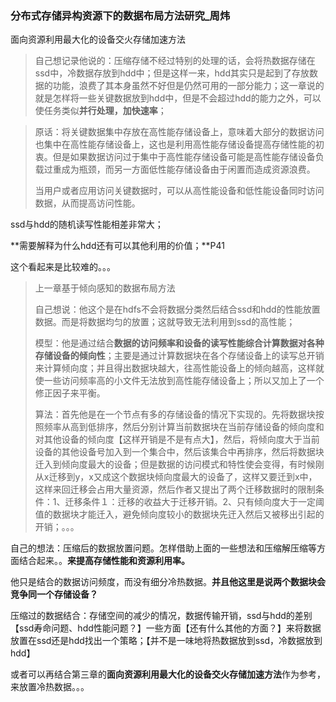 ### 分布式存储异构资源下的数据布局方法研究_周炜

面向资源利用最大化的设备交火存储加速方法



> 自己想记录他说的：压缩存储不经过特别的处理的话，会将热数据存储在ssd中，冷数据存放到hdd中；但是这样一来，hdd其实只是起到了存放数据的功能，浪费了其本身虽然不好但是仍然可用的一部分能力；这一章说的就是怎样将一些关键数据放到hdd中，但是不会超过hdd的能力之外，可以使任务类似**并行处理，加快速率**；

> 原话：将关键数据集中存放在高性能存储设备上，意味着大部分的数据访问也集中在高性能存储设备上，这也是利用高性能存储设备提高存储性能的初衷。但是如果数据访问过于集中于高性能存储设备可能是高性能存储设备负载过重成为瓶颈，而另一方面低性能存储设备由于闲置而造成资源浪费。
>
> 当用户或者应用访问关键数据时，可以从高性能设备和低性能设备同时访问数据，从而提高访问性能。

ssd与hdd的随机读写性能相差非常大；

**需要解释为什么hdd还有可以其他利用的价值；**P41

这个看起来是比较难的。。。

> 上一章基于倾向感知的数据布局方法
>
> 自己想说：他这个是在hdfs不会将数据分类然后结合ssd和hdd的性能放置数据。而是将数据均匀的放置；这就导致无法利用到ssd的高性能；
>
> 模型：他是通过结合**数据的访问频率和设备的读写性能综合计算数据对各种存储设备的倾向性**；主要是通过计算数据块在各个存储设备上的读写总开销来计算倾向度；并且得出数据块越大，往高性能设备上的倾向越高，这样就使一些访问频率高的小文件无法放到高性能存储设备上；所以又加上了一个修正因子来平衡。
>
> 算法：首先他是在一个节点有多的存储设备的情况下实现的。先将数据块按照频率从高到低排序，然后分别计算当前数据块在当前存储设备的倾向度和对其他设备的倾向度【这样开销是不是有点大】，然后，将倾向度大于当前设备的其他设备号加入到一个集合中，然后该集合中再排序，然后将数据块迁入到倾向度最大的设备；但是数据的访问模式和特性使会变得，有时候刚从x迁移到y，x又成这个数据块倾向度最大的设备了，这样又要迁到x中，这样来回迁移会占用大量资源，然后作者又提出了两个迁移数据时的限制条件：1、迁移条件１：迁移的收益大于迁移开销。2、只有倾向度大于一定阈值的数据块才能迁入，避免倾向度较小的数据块先迀入然后又被移出引起的开销；。。。

自己的想法：压缩后的数据放置问题。怎样借助上面的一些想法和压缩解压缩等方面结合起来。。**来提高存储性能和资源利用率。**

他只是结合的数据访问频度，而没有细分冷热数据。**并且他这里是说两个数据块会竞争同一个存储设备？**

压缩过的数据结合：存储空间的减少的情况，数据传输开销，ssd与hdd的差别【ssd寿命问题、hdd性能问题？】一些方面【还有什么其他的方面？】来将数据放置在ssd还是hdd找出一个策略；【并不是一味地将热数据放到ssd，冷数据放到hdd】

或者可以再结合第三章的**面向资源利用最大化的设备交火存储加速方法**作为参考，来放置冷热数据。。。

